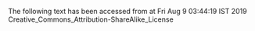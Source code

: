 The following text has been accessed from at Fri Aug 9 03:44:19 IST 2019
Creative_Commons_Attribution-ShareAlike_License
